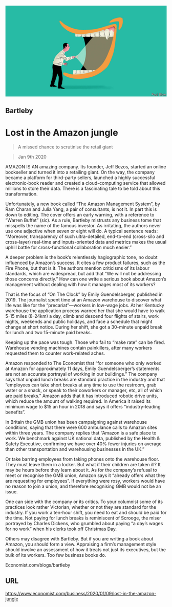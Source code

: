 ![](./images/20200111_WBD001_0.jpg)

## Bartleby

# Lost in the Amazon jungle

> A missed chance to scrutinise the retail giant

> Jan 9th 2020

AMAZON IS AN amazing company. Its founder, Jeff Bezos, started an online bookseller and turned it into a retailing giant. On the way, the company became a platform for third-party sellers, launched a highly successful electronic-book reader and created a cloud-computing service that allowed millions to store their data. There is a fascinating tale to be told about this transformation.

Unfortunately, a new book called “The Amazon Management System”, by Ram Charan and Julia Yang, a pair of consultants, is not it. In part this is down to editing. The cover offers an early warning, with a reference to “Warren Buffet” (sic). As a rule, Bartleby mistrusts any business tome that misspells the name of the famous investor. As irritating, the authors never use one adjective when seven or eight will do. A typical sentence reads: “Moreover, transparency of such ultra-detailed, end-to-end (cross-silo and cross-layer) real-time and inputs-oriented data and metrics makes the usual uphill battle for cross-functional collaboration much easier.”

A deeper problem is the book’s relentlessly hagiographic tone, no doubt influenced by Amazon’s success. It cites a few product failures, such as the Fire Phone, but that is it. The authors mention criticisms of its labour standards, which are widespread, but add that “We will not be addressing those concerns directly.” How can one write a serious book about Amazon’s management without dealing with how it manages most of its workers?

That is the focus of “On The Clock” by Emily Guendelsberger, published in 2019. The journalist spent time at an Amazon warehouse to discover what life was like for the “precariat”—workers in low-wage jobs. At her Kentucky warehouse the application process warned her that she would have to walk 5-15 miles (8-24km) a day, climb and descend four flights of stairs, work nights, weekends and public holidays, and face a schedule that might change at short notice. During her shift, she got a 30-minute unpaid break for lunch and two 15-minute paid breaks.

Keeping up the pace was tough. Those who fail to “make rate” can be fired. Warehouse vending machines contain painkillers, after many workers requested them to counter work-related aches.

Amazon responded to The Economist that “for someone who only worked at Amazon for approximately 11 days, Emily Guendelsberger’s statements are not an accurate portrayal of working in our buildings.” The company says that unpaid lunch breaks are standard practice in the industry and that “employees can take short breaks at any time to use the restroom, grab water or a snack, or speak to their coworkers or manager, etc, all of which are paid breaks.” Amazon adds that it has introduced robotic drive units, which reduce the amount of walking required. In America it raised its minimum wage to $15 an hour in 2018 and says it offers “industry-leading benefits”.

In Britain the GMB union has been campaigning against warehouse conditions, saying that there were 600 ambulance calls to Amazon sites within three years. The company replies that “Amazon is a safe place to work. We benchmark against UK national data, published by the Health & Safety Executive, confirming we have over 40% fewer injuries on average than other transportation and warehousing businesses in the UK.”

Or take barring employees from taking phones onto the warehouse floor. They must leave them in a locker. But what if their children are taken ill? It may be hours before they learn about it. As for the company’s refusal to meet or recognise the GMB union, Amazon says it “already offers what they are requesting for employees”. If everything were rosy, workers would have no reason to join a union, and therefore recognising GMB would not be an issue.

One can side with the company or its critics. To your columnist some of its practices look rather Victorian, whether or not they are standard for the industry. If you work a ten-hour shift, you need to eat and should be paid for the time. Not paying for lunch breaks is reminiscent of Scrooge, the miser portrayed by Charles Dickens, who grumbled about paying “a day’s wages for no work” when his clerks took off Christmas Day.

Others may disagree with Bartleby. But if you are writing a book about Amazon, you should form a view. Appraising a firm’s management style should involve an assessment of how it treats not just its executives, but the bulk of its workers. Too few business books do.

Economist.com/blogs/bartleby

## URL

https://www.economist.com/business/2020/01/09/lost-in-the-amazon-jungle
